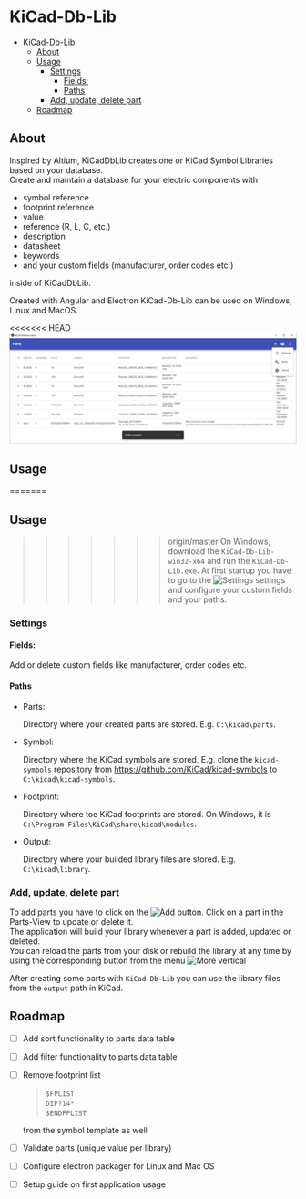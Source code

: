 # KiCad-Db-Lib

- [KiCad-Db-Lib](#kicad-db-lib)
  - [About](#about)
  - [Usage](#usage)
    - [Settings](#settings)
      - [Fields:](#fields)
      - [Paths](#paths)
    - [Add, update, delete part](#add-update-delete-part)
  - [Roadmap](#roadmap)

## About

Inspired by Altium, KiCadDbLib creates one or KiCad Symbol Libraries based on your database.  
Create and maintain a database for your electric components with

- symbol reference
- footprint reference
- value
- reference (R, L, C, etc.)
- description
- datasheet
- keywords
- and your custom fields (manufacturer, order codes etc.)

inside of KiCadDbLib.

Created with Angular and Electron KiCad-Db-Lib can be used on Windows, Linux and MacOS.

<<<<<<< HEAD
![Screenshot](documentation/screenshot-parts.png 'Screenshot')

## Usage

=======
## Usage

>>>>>>> origin/master
On Windows, download the `KiCad-Db-Lib-win32-x64` and run the `KiCad-Db-Lib.exe`.
At first startup you have to go to the ![Settings][settings] settings and configure your custom fields and your paths.

### Settings

#### Fields:

Add or delete custom fields like manufacturer, order codes etc.

#### Paths

- Parts:

  Directory where your created parts are stored. E.g. `C:\kicad\parts`.

- Symbol:

  Directory where the KiCad symbols are stored. E.g. clone the `kicad-symbols` repository from https://github.com/KiCad/kicad-symbols to `C:\kicad\kicad-symbols`.

- Footprint:

  Directory where toe KiCad footprints are stored. On Windows, it is `C:\Program Files\KiCad\share\kicad\modules`.

- Output:

  Directory where your builded library files are stored. E.g. `C:\kicad\library`.

### Add, update, delete part

To add parts you have to click on the ![Add][add] button. Click on a part in the Parts-View to update or delete it.  
The application will build your library whenever a part is added, updated or deleted.  
You can reload the parts from your disk or rebuild the library at any time by using the corresponding button from the menu ![More vertical][more-vert]

After creating some parts with `KiCad-Db-Lib` you can use the library files from the `output` path in KiCad.

## Roadmap

- [ ] Add sort functionality to parts data table
- [ ] Add filter functionality to parts data table
- [ ] Remove footprint list

  > `$FPLIST`  
  > `DIP?14*`  
  > `$ENDFPLIST`

  from the symbol template as well

- [ ] Validate parts (unique value per library)
- [ ] Configure electron packager for Linux and Mac OS
- [ ] Setup guide on first application usage

[settings]: https://material.io/tools/icons/static/icons/baseline-settings-20px.svg 'Settings Icon'
[add]: https://material.io/tools/icons/static/icons/baseline-add-24px.svg 'Add Icon'
[more-vert]: https://material.io/tools/icons/static/icons/baseline-more_vert-24px.svg 'More vert Icon'
